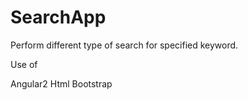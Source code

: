 # SearchApp
Perform different type of search for specified keyword.

Use of

Angular2
Html
Bootstrap